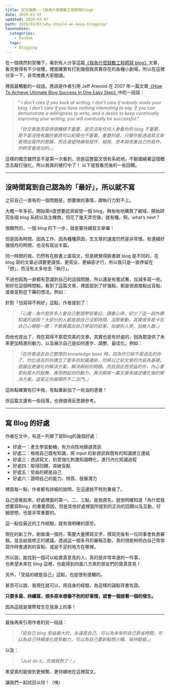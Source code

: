 ```yaml
---
title: 好文推薦——《我為什麼鼓勵工程師寫blog》
date: 2020-03-07
updated: 2020-03-07
path: 2020/03/07/why-should-we-keep-blogging/
taxonomies:
  categories: 
    - Random
  tags: 
    - Blogging
---
```


在一個偶然的契機下，看到有人分享這篇[《我為什麼鼓勵工程師寫 blog》](https://dotblogs.com.tw/hatelove/2017/03/26/why-engineers-should-keep-blogging)文章，看完覺得有不少收穫，裡面確實有打到幾個我真實存在的各種小劇場，所以在這裡分享一下，非常推薦大家閱讀。

裡面最觸動的一段話，應該是作者引用 Jeff Atwood 在 2007 年一篇文章[《How To Achieve Ultimate Blog Success In One Easy Step》](https://blog.codinghorror.com/how-to-achieve-ultimate-blog-success-in-one-easy-step/)中的一段話：

> _" I don't care if you suck at writing. I don't care if nobody reads your blog. I don't care if you have nothing interesting to say. If you can demonstrate a willingness to write, and a desire to keep continually improving your writing, you will eventually be successful._"
> 
> _「你文章是否寫得很糟糕不重要，是否沒有任何人會看你的 blog 不重要，是不是沒啥有趣的東西可以紀錄也不重要。重要的是，只要你能透過寫文來表現出寫作的意願，而且渴望持續地寫作，檢視、思考與改善自己的寫作，你終究會成功的。」_

這樣的概念雖然並不是第一次看到，但是這整篇文很有系統地，不斷圍繞著這個概念去敲打強化，所以我真的被打中了！ 以下是我看完後的一些回饋。

<!-- more -->

---

## 沒時間寫到自己認為的「最好」，所以就不寫

之前自己一直有的一個問題是，想要做的事情，跟執行力對不上。

大概一年多前，開始第n度想要認真經營一個 blog，興匆匆地購買了網域、開始研究各個 blog 系統以及主機商，但花了幾天弄完後，就有種，啊，what’s next？

很顯然的，一個 blog 的下一步，就是要持續寫文章囉！

但是因為時間、因為工作、因為種種原因，生文章的速度仍然是非常慢，有連續好幾個月的時間，也沒有寫出半篇。

同一時間的我，仍然有在臉書上面寫文，但是總覺得臉書跟 blog 是不同的，在 blog 寫的文章必須要更謹慎、更周全、更縝密才行，所以我只是一直停留在「想」，而沒有太多地去「執行」。

不過也因為一直都有意識到自己的這個問題，所以還是有嘗試著，加減多寫一些。剛好在這個時間點，看到了這篇文章，裡面提到了好幾點，都是很直接點出盲點、或者是對症下藥的想法，例如：

針對「怕寫得不夠好」這點，作者提到了：

> _「心魔：為什麼許多人會自己整理學習筆記、讀書心得，卻少了這一段外顯知識的過程？大部分的人都是說自己沒那時間、沒那衝動，其實很多是卡在自己心裡那一關：不敢展露出自己學習的結果，怕被別人笑，怕被人酸。」_

而他也提出了，現在寫得不那麼完美的文章，其實也是有好處的，因為那提供了未來更加精進的動力、以及展示自己是如何進步、調整、最佳化。例如：

> _「在你看過去自己整理的 knowledge base 時，因為你已經不是過去的你了，你比過去的你建立了更多的知識連結，你將以之前文章的內容為基礎，發展出更優化的解決方案，解決眼前的問題。而且因此而受益的你，內心會受到莫大的鼓舞，進而燃起你的動力，再次撰寫一篇文章來描述優化後的解決方案。這是正向循環的不二法門。」_

這些點確實有打中我，有點重新加了一些油的感覺！

但這篇文還有一些段落，也很值得反思跟參考。

---

## 寫 Blog 的好處

作者在文中，有逐一列舉了寫Blog的幾個好處：

- 好處一：產生學習動機，有方向性地篩選資訊
- 好處二：檢視自己既有知識，將 input 的新資訊與既有的知識建立連結
- 好處三：透過寫文，刻意強化刺激知識轉化，進行內化知識過程
- 好處四：取得回饋，突破盲點
- 好處五：受益的總是自己
- 好處六：證明自己的能力、特質、發展潛力

裡面每一點，作者都有詳細的說明，在這邊就不特別重複了。

自己感覺起來，好處裡面的第一、二、三點，是我原先，就很明確知道「為什麼我想要寫Blog」的重要原因，但是其他好處裡面所提到的正向的回饋以及互動，仔細想想，也是非常重要的。

這一點從最近的工作經驗，就有很明確的感受。

現在的新工作，剛做滿一個月，需要大量撰寫文字，撰寫完後有一位同事會負責審稿，並且給我修正的建議。透過這一個多月的審稿互動，真的很能夠明白自己常常寫作時會遇到的盲點、或是不足的地方在哪裡。

所以說，能找到一個可以給寶貴意見的人，真的是非常幸運的一件事，  
也希望未來在 blog 這裡，也能得到四面八方來的朋友們的寶貴意見！

另外，「受益的總是自己」這點，也是很有感觸的。

甚至可以說，我現在就可以，用自身的經驗，為這樣的論點背書佐證。

**只要多寫、持續寫，很多原本想像不到的好事情，就會一個接著一個的發生。**

因為這就是實際發生在我身上的事！

---

最後再來引用作者的另一段話：

> _「從自己 blog 受益最大的，永遠是自己。可以為未來的自己節省時間，可以為自己持續進化提昇動力，可以為自己重新點燃火種、保持動能。」_

以及：

> _「Just do it，先做就對了！」_

希望真的能做到更頻繁、更持續地在這裡寫文。

讓我們一起拭目以待！（咦）
